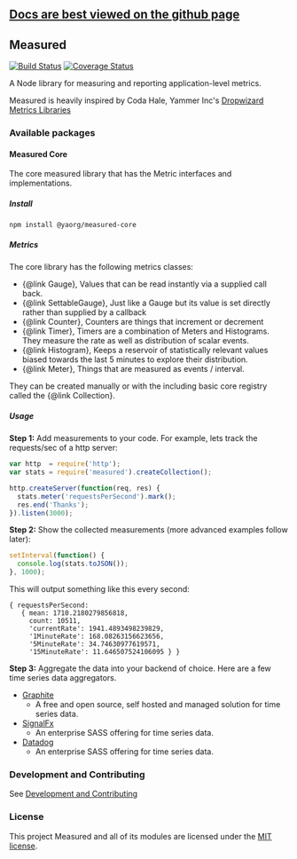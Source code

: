 ## [Docs are best viewed on the github page](https://yaorg.github.io/node-measured/)

## Measured

[![Build Status](https://secure.travis-ci.org/yaorg/node-measured.png?branch=master)](http://travis-ci.org/yaorg/node-measured) [![Coverage Status](https://coveralls.io/repos/github/yaorg/node-measured/badge.svg?branch=master)](https://coveralls.io/github/yaorg/node-measured?branch=master)

A Node library for measuring and reporting application-level metrics.

Measured is heavily inspired by Coda Hale, Yammer Inc's [Dropwizard Metrics Libraries](https://github.com/dropwizard/metrics) 

### Available packages

#### Measured Core

The core measured library that has the Metric interfaces and implementations.

##### Install

```
npm install @yaorg/measured-core
```

##### Metrics

The core library has the following metrics classes:

- {@link Gauge}, Values that can be read instantly via a supplied call back.
- {@link SettableGauge}, Just like a Gauge but its value is set directly rather than supplied by a callback
- {@link Counter}, Counters are things that increment or decrement
- {@link Timer}, Timers are a combination of Meters and Histograms. They measure the rate as well as distribution of scalar events.
- {@link Histogram}, Keeps a reservoir of statistically relevant values biased towards the last 5 minutes to explore their distribution.
- {@link Meter}, Things that are measured as events / interval.

They can be created manually or with the including basic core registry called the {@link Collection}.

##### Usage

**Step 1:** Add measurements to your code. For example, lets track the
requests/sec of a http server:

```js
var http  = require('http');
var stats = require('measured').createCollection();

http.createServer(function(req, res) {
  stats.meter('requestsPerSecond').mark();
  res.end('Thanks');
}).listen(3000);
```

**Step 2:** Show the collected measurements (more advanced examples follow later):

```js
setInterval(function() {
  console.log(stats.toJSON());
}, 1000);
```

This will output something like this every second:

```
{ requestsPerSecond:
   { mean: 1710.2180279856818,
     count: 10511,
     'currentRate': 1941.4893498239829,
     '1MinuteRate': 168.08263156623656,
     '5MinuteRate': 34.74630977619571,
     '15MinuteRate': 11.646507524106095 } }
```

**Step 3:** Aggregate the data into your backend of choice.
Here are a few time series data aggregators.
- [Graphite](http://graphite.wikidot.com/)
    - A free and open source, self hosted and managed solution for time series data.
- [SignalFx](https://signalfx.com/)
    - An enterprise SASS offering for time series data.
- [Datadog](https://www.datadoghq.com/)
    - An enterprise SASS offering for time series data.

### Development and Contributing

See [Development and Contributing](https://github.com/yaorg/node-measured/blob/master/CONTRIBUTING.md)

### License

This project Measured and all of its modules are licensed under the [MIT license](https://github.com/yaorg/node-measured/blob/master/LICENSE).

